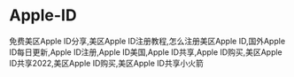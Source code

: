 # Apple-ID
免费美区Apple ID分享,美区Apple ID注册教程,怎么注册美区Apple ID,国外Apple ID每日更新,Apple ID注册,Apple ID美国,Apple ID共享,Apple ID购买,美区Apple ID共享2022,美区Apple ID购买,美区Apple ID共享小火箭
